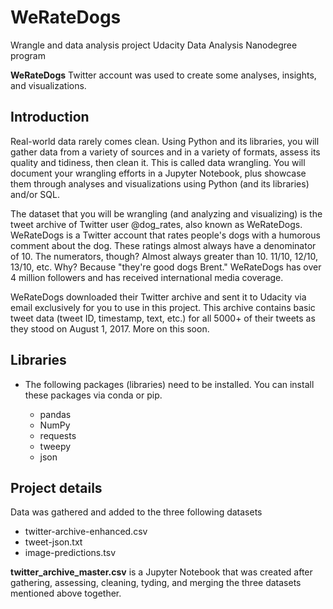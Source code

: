 # WeRateDogs
Wrangle and data analysis project
 Udacity Data Analysis Nanodegree program
 
**WeRateDogs** Twitter account was used to create some analyses, insights, and visualizations.


## Introduction
Real-world data rarely comes clean. Using Python and its libraries, you will gather data from a variety of sources and in a variety of formats, assess its quality and tidiness, then clean it. This is called data wrangling. You will document your wrangling efforts in a Jupyter Notebook, plus showcase them through analyses and visualizations using Python (and its libraries) and/or SQL.

The dataset that you will be wrangling (and analyzing and visualizing) is the tweet archive of Twitter user @dog_rates, also known as WeRateDogs. WeRateDogs is a Twitter account that rates people's dogs with a humorous comment about the dog. These ratings almost always have a denominator of 10. The numerators, though? Almost always greater than 10. 11/10, 12/10, 13/10, etc. Why? Because "they're good dogs Brent." WeRateDogs has over 4 million followers and has received international media coverage.

WeRateDogs downloaded their Twitter archive and sent it to Udacity via email exclusively for you to use in this project. This archive contains basic tweet data (tweet ID, timestamp, text, etc.) for all 5000+ of their tweets as they stood on August 1, 2017. More on this soon.


## Libraries
- The following packages (libraries) need to be installed. You can install these packages via conda or pip. 
    
    -   pandas
    -   NumPy
    -   requests
    -   tweepy
    -   json


## Project details
Data was gathered and added to the three following datasets
- twitter-archive-enhanced.csv
- tweet-json.txt
- image-predictions.tsv

**twitter_archive_master.csv** is a Jupyter Notebook that was created after gathering, assessing, cleaning, tyding, and merging the three datasets mentioned above together.
